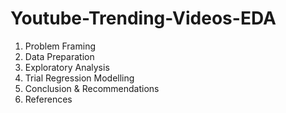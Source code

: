 # Youtube-Trending-Videos-EDA
1. Problem Framing
2. Data Preparation
3. Exploratory Analysis
4. Trial Regression Modelling
5. Conclusion & Recommendations
6. References
